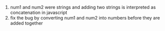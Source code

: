 1. num1 and num2 were strings and adding two strings is interpreted as concatenation in javascript
2. fix the bug by converting num1 and num2 into numbers before they are added together